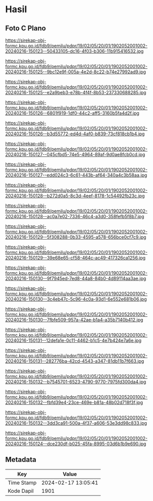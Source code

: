 # Hasil

## Foto C Plano

https://sirekap-obj-formc.kpu.go.id/fdb9/pemilu/pdpr/19/02/05/20/01/1902052001002-20240216-150123--50433105-dc16-4f03-b306-11b915416532.jpg

https://sirekap-obj-formc.kpu.go.id/fdb9/pemilu/pdpr/19/02/05/20/01/1902052001002-20240216-150125--9bc12e9f-005a-4e2d-8c22-b74e27992ad9.jpg

https://sirekap-obj-formc.kpu.go.id/fdb9/pemilu/pdpr/19/02/05/20/01/1902052001002-20240216-150125--e2a9beb3-e78b-4f4f-8b53-237330688285.jpg

https://sirekap-obj-formc.kpu.go.id/fdb9/pemilu/pdpr/19/02/05/20/01/1902052001002-20240216-150126--6801f919-1df0-44c2-aff5-3160b5fa4d2f.jpg

https://sirekap-obj-formc.kpu.go.id/fdb9/pemilu/pdpr/19/02/05/20/01/1902052001002-20240216-150126--b3d55772-ed4d-4af0-b839-73cf818cb1b4.jpg

https://sirekap-obj-formc.kpu.go.id/fdb9/pemilu/pdpr/19/02/05/20/01/1902052001002-20240216-150127--045cfbd5-74e5-4964-89af-9d0ae8fcb0cd.jpg

https://sirekap-obj-formc.kpu.go.id/fdb9/pemilu/pdpr/19/02/05/20/01/1902052001002-20240216-150127--edd024c3-6c61-443b-af64-340a4c3b58aa.jpg

https://sirekap-obj-formc.kpu.go.id/fdb9/pemilu/pdpr/19/02/05/20/01/1902052001002-20240216-150128--b272d0a5-8c3d-4eef-8178-1c54492fb23c.jpg

https://sirekap-obj-formc.kpu.go.id/fdb9/pemilu/pdpr/19/02/05/20/01/1902052001002-20240216-150128--ac0a7e02-7336-46c4-a3d0-358fefb5f8b7.jpg

https://sirekap-obj-formc.kpu.go.id/fdb9/pemilu/pdpr/19/02/05/20/01/1902052001002-20240216-150129--5f308288-0b33-4595-a578-656bce0cf7c9.jpg

https://sirekap-obj-formc.kpu.go.id/fdb9/pemilu/pdpr/19/02/05/20/01/1902052001002-20240216-150129--39e68e65-cf58-464c-ac49-417326ca1256.jpg

https://sirekap-obj-formc.kpu.go.id/fdb9/pemilu/pdpr/19/02/05/20/01/1902052001002-20240216-150130--9f7945ed-7ed8-44a8-84b0-4d89114aa3ae.jpg

https://sirekap-obj-formc.kpu.go.id/fdb9/pemilu/pdpr/19/02/05/20/01/1902052001002-20240216-150130--3c4eb47c-5c96-4c0a-93d1-6e552e681b06.jpg

https://sirekap-obj-formc.kpu.go.id/fdb9/pemilu/pdpr/19/02/05/20/01/1902052001002-20240216-150130--7fbfe509-957a-42ae-b1a4-a35b7140b412.jpg

https://sirekap-obj-formc.kpu.go.id/fdb9/pemilu/pdpr/19/02/05/20/01/1902052001002-20240216-150131--12defa1e-0c11-4462-b1c5-4e7b424e7a6e.jpg

https://sirekap-obj-formc.kpu.go.id/fdb9/pemilu/pdpr/19/02/05/20/01/1902052001002-20240216-150131--282776ba-42cd-4543-a347-81db11b7f663.jpg

https://sirekap-obj-formc.kpu.go.id/fdb9/pemilu/pdpr/19/02/05/20/01/1902052001002-20240216-150132--b7545701-6523-4790-9770-7975fd300da4.jpg

https://sirekap-obj-formc.kpu.go.id/fdb9/pemilu/pdpr/19/02/05/20/01/1902052001002-20240216-150132--fbfd39e4-23ce-469e-b81a-48b02d718f3f.jpg

https://sirekap-obj-formc.kpu.go.id/fdb9/pemilu/pdpr/19/02/05/20/01/1902052001002-20240216-150132--3dd3ca91-500a-4f37-a606-53e3dd98c833.jpg

https://sirekap-obj-formc.kpu.go.id/fdb9/pemilu/pdpr/19/02/05/20/01/1902052001002-20240216-150124--dce230df-b025-45fa-8995-03d6b1b9e690.jpg


## Metadata

| Key        | Value               |
| ---------- | ------------------- |
| Time Stamp | 2024-02-17 13:05:41 |
| Kode Dapil | 1901                |




